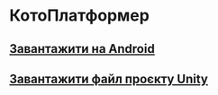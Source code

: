 # КотоПлатформер

## [Завантажити на Android](https://github.com/robocode-pb/RC2024/raw/main/Su/Su16UB/Su16UB11/Su16UB11CatPlatformer.apk?download=)

## [Завантажити файл проєкту Unity](https://github.com/robocode-pb/RC2024/raw/main/Su/Su16UB/Su16UB11/Su16UB11CatPlatformer.unitypackage?download=)

